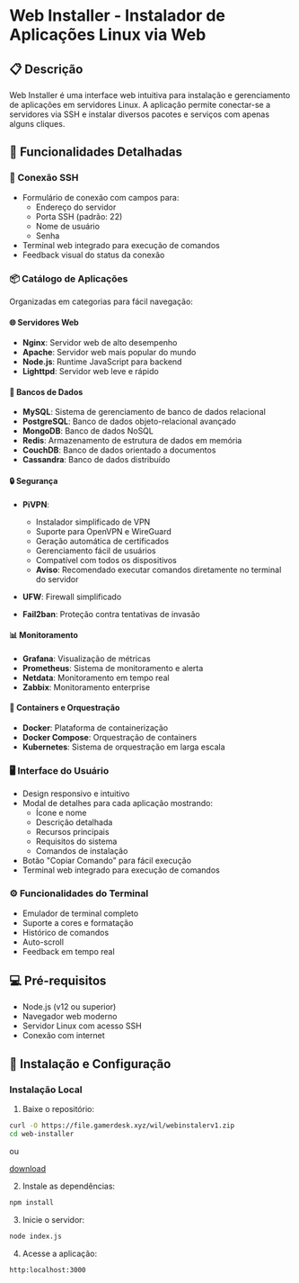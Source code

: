 # Web Installer - Instalador de Aplicações Linux via Web

## 📋 Descrição
Web Installer é uma interface web intuitiva para instalação e gerenciamento de aplicações em servidores Linux. A aplicação permite conectar-se a servidores via SSH e instalar diversos pacotes e serviços com apenas alguns cliques.

## 🚀 Funcionalidades Detalhadas

### 🔌 Conexão SSH
- Formulário de conexão com campos para:
  - Endereço do servidor
  - Porta SSH (padrão: 22)
  - Nome de usuário
  - Senha
- Terminal web integrado para execução de comandos
- Feedback visual do status da conexão

### 📦 Catálogo de Aplicações
Organizadas em categorias para fácil navegação:

#### 🌐 Servidores Web
- **Nginx**: Servidor web de alto desempenho
- **Apache**: Servidor web mais popular do mundo
- **Node.js**: Runtime JavaScript para backend
- **Lighttpd**: Servidor web leve e rápido

#### 💾 Bancos de Dados
- **MySQL**: Sistema de gerenciamento de banco de dados relacional
- **PostgreSQL**: Banco de dados objeto-relacional avançado
- **MongoDB**: Banco de dados NoSQL
- **Redis**: Armazenamento de estrutura de dados em memória
- **CouchDB**: Banco de dados orientado a documentos
- **Cassandra**: Banco de dados distribuído

#### 🔒 Segurança
- **PiVPN**: 
  - Instalador simplificado de VPN
  - Suporte para OpenVPN e WireGuard
  - Geração automática de certificados
  - Gerenciamento fácil de usuários
  - Compatível com todos os dispositivos
  - **Aviso**: Recomendado executar comandos diretamente no terminal do servidor

- **UFW**: Firewall simplificado
- **Fail2ban**: Proteção contra tentativas de invasão

#### 📊 Monitoramento
- **Grafana**: Visualização de métricas
- **Prometheus**: Sistema de monitoramento e alerta
- **Netdata**: Monitoramento em tempo real
- **Zabbix**: Monitoramento enterprise

#### 🐳 Containers e Orquestração
- **Docker**: Plataforma de containerização
- **Docker Compose**: Orquestração de containers
- **Kubernetes**: Sistema de orquestração em larga escala

### 🖥️ Interface do Usuário
- Design responsivo e intuitivo
- Modal de detalhes para cada aplicação mostrando:
  - Ícone e nome
  - Descrição detalhada
  - Recursos principais
  - Requisitos do sistema
  - Comandos de instalação
- Botão "Copiar Comando" para fácil execução
- Terminal web integrado para execução de comandos

### ⚙️ Funcionalidades do Terminal
- Emulador de terminal completo
- Suporte a cores e formatação
- Histórico de comandos
- Auto-scroll
- Feedback em tempo real

## 💻 Pré-requisitos
- Node.js (v12 ou superior)
- Navegador web moderno
- Servidor Linux com acesso SSH
- Conexão com internet

## 🔧 Instalação e Configuração

### Instalação Local

1. Baixe o repositório:
```bash
curl -O https://file.gamerdesk.xyz/wil/webinstalerv1.zip
cd web-installer
```

ou

[download](https://github.com/nexigonprime/web_instaler_ssh/releases/tag/webinstaler)

2. Instale as dependências:
```bash
npm install
```

3. Inicie o servidor:
```bash
node index.js
```

4. Acesse a aplicação: 
```bash
http:localhost:3000
```